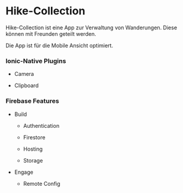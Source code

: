 # Hike-Collection

Hike-Collection ist eine App zur Verwaltung von Wanderungen. Diese können mit Freunden geteilt werden.

Die App ist für die Mobile Ansicht optimiert.

### Ionic-Native Plugins

- Camera

- Clipboard

### Firebase Features

- Build   
  
  - Authentication
  
  - Firestore
  
  - Hosting
  
  - Storage

- Engage
  
  - Remote Config
